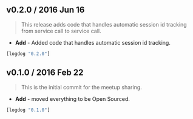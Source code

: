 ## v0.2.0 / 2016 Jun 16

> This release adds code that handles automatic session id tracking from
> service call to service call.

* **Add** - Added code that handles automatic session id tracking.

```clojure
[logdog "0.2.0"]
```

## v0.1.0 / 2016 Feb 22

> This is the initial commit for the meetup sharing.

* **Add** - moved everything to be Open Sourced.

```clojure
[logdog "0.1.0"]
```

